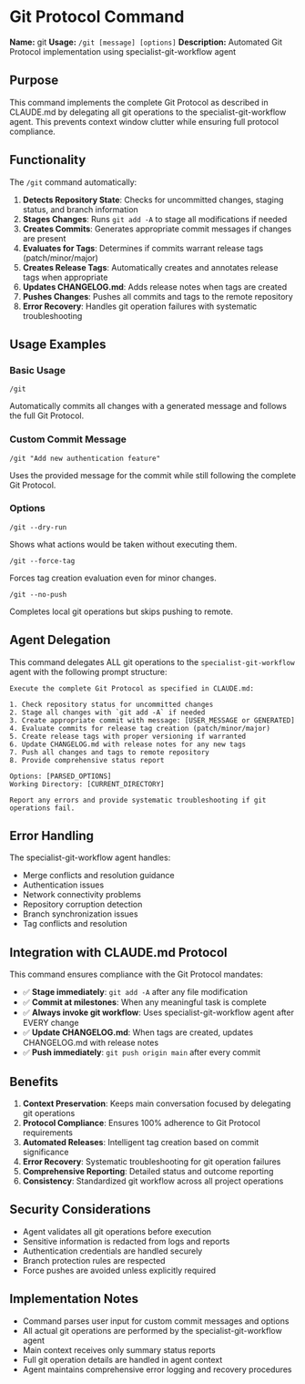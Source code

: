 # Git Protocol Command

**Name:** git
**Usage:** `/git [message] [options]`
**Description:** Automated Git Protocol implementation using specialist-git-workflow agent

## Purpose

This command implements the complete Git Protocol as described in CLAUDE.md by delegating all git operations to the specialist-git-workflow agent. This prevents context window clutter while ensuring full protocol compliance.

## Functionality

The `/git` command automatically:

1. **Detects Repository State**: Checks for uncommitted changes, staging status, and branch information
2. **Stages Changes**: Runs `git add -A` to stage all modifications if needed
3. **Creates Commits**: Generates appropriate commit messages if changes are present
4. **Evaluates for Tags**: Determines if commits warrant release tags (patch/minor/major)
5. **Creates Release Tags**: Automatically creates and annotates release tags when appropriate
6. **Updates CHANGELOG.md**: Adds release notes when tags are created
7. **Pushes Changes**: Pushes all commits and tags to the remote repository
8. **Error Recovery**: Handles git operation failures with systematic troubleshooting

## Usage Examples

### Basic Usage
```
/git
```
Automatically commits all changes with a generated message and follows the full Git Protocol.

### Custom Commit Message
```
/git "Add new authentication feature"
```
Uses the provided message for the commit while still following the complete Git Protocol.

### Options
```
/git --dry-run
```
Shows what actions would be taken without executing them.

```
/git --force-tag
```
Forces tag creation evaluation even for minor changes.

```
/git --no-push
```
Completes local git operations but skips pushing to remote.

## Agent Delegation

This command delegates ALL git operations to the `specialist-git-workflow` agent with the following prompt structure:

```
Execute the complete Git Protocol as specified in CLAUDE.md:

1. Check repository status for uncommitted changes
2. Stage all changes with `git add -A` if needed
3. Create appropriate commit with message: [USER_MESSAGE or GENERATED]
4. Evaluate commits for release tag creation (patch/minor/major)
5. Create release tags with proper versioning if warranted
6. Update CHANGELOG.md with release notes for any new tags
7. Push all changes and tags to remote repository
8. Provide comprehensive status report

Options: [PARSED_OPTIONS]
Working Directory: [CURRENT_DIRECTORY]

Report any errors and provide systematic troubleshooting if git operations fail.
```

## Error Handling

The specialist-git-workflow agent handles:
- Merge conflicts and resolution guidance
- Authentication issues
- Network connectivity problems
- Repository corruption detection
- Branch synchronization issues
- Tag conflicts and resolution

## Integration with CLAUDE.md Protocol

This command ensures compliance with the Git Protocol mandates:
- ✅ **Stage immediately**: `git add -A` after any file modification
- ✅ **Commit at milestones**: When any meaningful task is complete
- ✅ **Always invoke git workflow**: Uses specialist-git-workflow agent after EVERY change
- ✅ **Update CHANGELOG.md**: When tags are created, updates CHANGELOG.md with release notes
- ✅ **Push immediately**: `git push origin main` after every commit

## Benefits

1. **Context Preservation**: Keeps main conversation focused by delegating git operations
2. **Protocol Compliance**: Ensures 100% adherence to Git Protocol requirements
3. **Automated Releases**: Intelligent tag creation based on commit significance
4. **Error Recovery**: Systematic troubleshooting for git operation failures
5. **Comprehensive Reporting**: Detailed status and outcome reporting
6. **Consistency**: Standardized git workflow across all project operations

## Security Considerations

- Agent validates all git operations before execution
- Sensitive information is redacted from logs and reports
- Authentication credentials are handled securely
- Branch protection rules are respected
- Force pushes are avoided unless explicitly required

## Implementation Notes

- Command parses user input for custom commit messages and options
- All actual git operations are performed by the specialist-git-workflow agent
- Main context receives only summary status reports
- Full git operation details are handled in agent context
- Agent maintains comprehensive error logging and recovery procedures